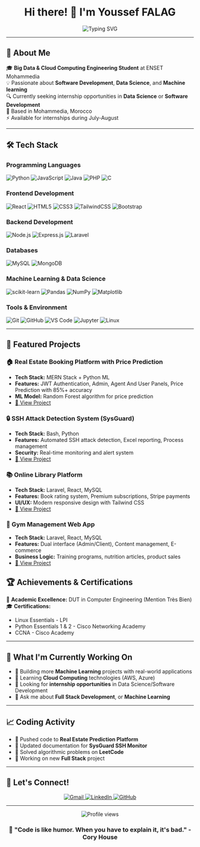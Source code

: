 <div align="center">
  <h1>Hi there! 👋 I'm Youssef FALAG</h1>
</div>
<div align="center">
  <img src="https://readme-typing-svg.herokuapp.com?font=Fira+Code&pause=1000&color=2196F3&center=true&vCenter=true&width=435&lines=Big+Data+%26+Cloud+Computing+Engineering+Student;Software+Developer;Machine+Learning+Enthusiast" alt="Typing SVG" />
</div>

---

## 🚀 About Me

🎓 **Big Data & Cloud Computing Engineering Student** at ENSET Mohammedia  
💡 Passionate about **Software Development**, **Data Science**, and **Machine learning**  
🔍 Currently seeking internship opportunities in **Data Science** or **Software Development**  
📍 Based in Mohammedia, Morocco  
⚡ Available for internships during July-August  

---

## 🛠️ Tech Stack

### Programming Languages
![Python](https://img.shields.io/badge/Python-3776AB?style=for-the-badge&logo=python&logoColor=white)
![JavaScript](https://img.shields.io/badge/JavaScript-F7DF1E?style=for-the-badge&logo=javascript&logoColor=black)
![Java](https://img.shields.io/badge/Java-ED8B00?style=for-the-badge&logo=java&logoColor=white)
![PHP](https://img.shields.io/badge/PHP-777BB4?style=for-the-badge&logo=php&logoColor=white)
![C](https://img.shields.io/badge/C-00599C?style=for-the-badge&logo=c&logoColor=white)

### Frontend Development
![React](https://img.shields.io/badge/React-20232A?style=for-the-badge&logo=react&logoColor=61DAFB)
![HTML5](https://img.shields.io/badge/HTML5-E34F26?style=for-the-badge&logo=html5&logoColor=white)
![CSS3](https://img.shields.io/badge/CSS3-1572B6?style=for-the-badge&logo=css3&logoColor=white)
![TailwindCSS](https://img.shields.io/badge/Tailwind_CSS-38B2AC?style=for-the-badge&logo=tailwind-css&logoColor=white)
![Bootstrap](https://img.shields.io/badge/Bootstrap-563D7C?style=for-the-badge&logo=bootstrap&logoColor=white)

### Backend Development
![Node.js](https://img.shields.io/badge/Node.js-43853D?style=for-the-badge&logo=node.js&logoColor=white)
![Express.js](https://img.shields.io/badge/Express.js-404D59?style=for-the-badge)
![Laravel](https://img.shields.io/badge/Laravel-FF2D20?style=for-the-badge&logo=laravel&logoColor=white)

### Databases
![MySQL](https://img.shields.io/badge/MySQL-00000F?style=for-the-badge&logo=mysql&logoColor=white)
![MongoDB](https://img.shields.io/badge/MongoDB-4EA94B?style=for-the-badge&logo=mongodb&logoColor=white)

### Machine Learning & Data Science
![scikit-learn](https://img.shields.io/badge/scikit--learn-F7931E?style=for-the-badge&logo=scikit-learn&logoColor=white)
![Pandas](https://img.shields.io/badge/pandas-150458?style=for-the-badge&logo=pandas&logoColor=white)
![NumPy](https://img.shields.io/badge/numpy-013243?style=for-the-badge&logo=numpy&logoColor=white)
![Matplotlib](https://img.shields.io/badge/Matplotlib-11557c?style=for-the-badge)

### Tools & Environment
![Git](https://img.shields.io/badge/Git-F05032?style=for-the-badge&logo=git&logoColor=white)
![GitHub](https://img.shields.io/badge/GitHub-100000?style=for-the-badge&logo=github&logoColor=white)
![VS Code](https://img.shields.io/badge/Visual_Studio_Code-0078D4?style=for-the-badge&logo=visual%20studio%20code&logoColor=white)
![Jupyter](https://img.shields.io/badge/Jupyter-F37626?style=for-the-badge&logo=jupyter&logoColor=white)
![Linux](https://img.shields.io/badge/Linux-FCC624?style=for-the-badge&logo=linux&logoColor=black)

---

## 🎯 Featured Projects

### 🏠 Real Estate Booking Platform with Price Prediction
- **Tech Stack:** MERN Stack + Python ML
- **Features:** JWT Authentication, Admin, Agent And User Panels, Price Prediction with 85%+ accuracy
- **ML Model:** Random Forest algorithm for price prediction
- [🔗 View Project](https://github.com/yousseffalag/real-estate-prediction)

### 🔒 SSH Attack Detection System (SysGuard)
- **Tech Stack:** Bash, Python
- **Features:** Automated SSH attack detection, Excel reporting, Process management
- **Security:** Real-time monitoring and alert system
- [🔗 View Project](https://github.com/yousseffalag/sysguard-ssh)

### 📚 Online Library Platform
- **Tech Stack:** Laravel, React, MySQL
- **Features:** Book rating system, Premium subscriptions, Stripe payments
- **UI/UX:** Modern responsive design with Tailwind CSS
- [🔗 View Project](https://github.com/yousseffalag/online-library)

### 💪 Gym Management Web App
- **Tech Stack:** Laravel, React, MySQL
- **Features:** Dual interface (Admin/Client), Content management, E-commerce
- **Business Logic:** Training programs, nutrition articles, product sales
- [🔗 View Project](https://github.com/yousseffalag/gym-management)


## 🏆 Achievements & Certifications

🥇 **Academic Excellence:** DUT in Computer Engineering (Mention Très Bien)  
🎓 **Certifications:**
- Linux Essentials - LPI
- Python Essentials 1 & 2 - Cisco Networking Academy  
- CCNA - Cisco Academy

---

## 🌟 What I'm Currently Working On

- 🔭 Building more **Machine Learning** projects with real-world applications
- 🌱 Learning **Cloud Computing** technologies (AWS, Azure)
- 👯 Looking for **internship opportunities** in Data Science/Software Development
- 💬 Ask me about **Full Stack Development**, or **Machine Learning**

---

## 📈 Coding Activity

<!--START_SECTION:activity-->
- 🔨 Pushed code to **Real Estate Prediction Platform**
- 📝 Updated documentation for **SysGuard SSH Monitor**  
- 🎯 Solved algorithmic problems on **LeetCode**
- 🚀 Working on new **Full Stack** project
<!--END_SECTION:activity-->

---

## 🤝 Let's Connect!

<div align="center">
  <a href="mailto:falagyoussef@gmail.com">
    <img src="https://img.shields.io/badge/Gmail-D14836?style=for-the-badge&logo=gmail&logoColor=white" alt="Gmail" />
  </a>
  <a href="https://linkedin.com/in/youssef-falag">
    <img src="https://img.shields.io/badge/LinkedIn-0077B5?style=for-the-badge&logo=linkedin&logoColor=white" alt="LinkedIn" />
  </a>
  <a href="https://github.com/yousseffalag">
    <img src="https://img.shields.io/badge/GitHub-100000?style=for-the-badge&logo=github&logoColor=white" alt="GitHub" />
  </a>
</div>

---

<div align="center">
  <img src="https://komarev.com/ghpvc/?username=yousseffalag&color=blueviolet&style=flat-square&label=Profile+Views" alt="Profile views" />
</div>

<div align="center">
  <h3>💫 "Code is like humor. When you have to explain it, it's bad." - Cory House</h3>
</div>
